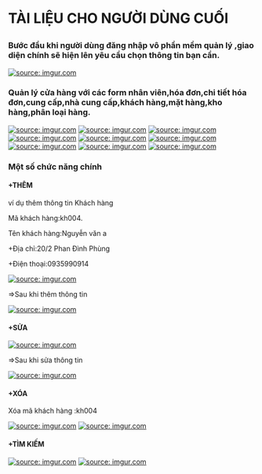 <p><h1>TÀI LIỆU CHO NGƯỜI DÙNG CUỐI</p>
<p><h3>Bước đầu khi người dùng đăng nhập vô phần mềm quản lý ,giao diện chính sẽ hiện lên yêu cầu chọn thông tin bạn cần.</h3></p>
<a href="http://imgur.com/XU5EtPv"><img src="http://i.imgur.com/XU5EtPv.png" title="source: imgur.com" /></a>
<p><h3>Quản lý cửa hàng với các form nhân viên,hóa đơn,chi tiết hóa đơn,cung cấp,nhà cung cấp,khách hàng,mặt hàng,kho hàng,phân loại hàng.</h3></p>
<a href="http://imgur.com/7LoMF37"><img src="http://i.imgur.com/7LoMF37.png" title="source: imgur.com" /></a>
<a href="http://imgur.com/AtJYabX"><img src="http://i.imgur.com/AtJYabX.png" title="source: imgur.com" /></a>
<a href="http://imgur.com/ZV8bd28"><img src="http://i.imgur.com/ZV8bd28.png" title="source: imgur.com" /></a>
<a href="http://imgur.com/rn6Mb0j"><img src="http://i.imgur.com/rn6Mb0j.png" title="source: imgur.com" /></a>
<a href="http://imgur.com/lbLVJvh"><img src="http://i.imgur.com/lbLVJvh.png" title="source: imgur.com" /></a>
<a href="http://imgur.com/eDHNUd5"><img src="http://i.imgur.com/eDHNUd5.png" title="source: imgur.com" /></a>
<a href="http://imgur.com/EDcrfrN"><img src="http://i.imgur.com/EDcrfrN.png" title="source: imgur.com" /></a>
<a href="http://imgur.com/lAPr12w"><img src="http://i.imgur.com/lAPr12w.png" title="source: imgur.com" /></a>
<a href="http://imgur.com/Dt9tdOt"><img src="http://i.imgur.com/Dt9tdOt.png" title="source: imgur.com" /></a>
<p><h3>Một số chức năng chính</h3></p>
<p><h4>+THÊM</h4></p>
<p>ví dụ thêm thông tin Khách hàng</p>
<p>Mã khách hàng:kh004.</p>
<p>Tên khách hàng:Nguyễn văn a</p>
<p>+Địa chỉ:20/2 Phan Đình Phùng</p>
<p>+Điện thoại:0935990914</p>
<a href="http://imgur.com/0k3zKod"><img src="http://i.imgur.com/0k3zKod.png" title="source: imgur.com" /></a>
<p>=>Sau khi thêm thông tin</p>
<a href="http://imgur.com/TgUGuBQ"><img src="http://i.imgur.com/TgUGuBQ.png" title="source: imgur.com" /></a>
<p><h4>+SỬA</h4></p>
<a href="http://imgur.com/CTrE6UH"><img src="http://i.imgur.com/CTrE6UH.png" title="source: imgur.com" /></a>
<p>=>Sau khi sửa thông tin</p> 
<a href="http://imgur.com/U4SrT9o"><img src="http://i.imgur.com/U4SrT9o.png" title="source: imgur.com" /></a>
<p><h4>+XÓA</h4></p> 
<p> Xóa mã khách hàng :kh004</p>
<a href="http://imgur.com/bD6di3w"><img src="http://i.imgur.com/bD6di3w.png" title="source: imgur.com" /></a>
<a href="http://imgur.com/BHJ5KmX"><img src="http://i.imgur.com/BHJ5KmX.png" title="source: imgur.com" /></a>
<p><h4>+TÌM KIẾM</h4></p>
<a href="http://imgur.com/ySz1bzu"><img src="http://i.imgur.com/ySz1bzu.png" title="source: imgur.com" /></a>
<a href="http://imgur.com/hs6vedY"><img src="http://i.imgur.com/hs6vedY.png" title="source: imgur.com" /></a>


